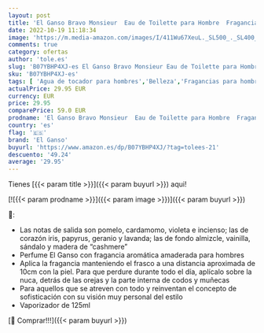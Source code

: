 ```yaml
---
layout: post
title: 'El Ganso Bravo Monsieur  Eau de Toilette para Hombre  Fragancia Aromática Amaderada  125 ml con Vaporizador'
date: 2022-10-19 11:18:34
image: 'https://m.media-amazon.com/images/I/411Wu67XeuL._SL500_._SL400_.jpg'
comments: true
category: ofertas
author: 'tole.es'
slug: 'B07YBHP4XJ-es El Ganso Bravo Monsieur Eau de Toilette para Hombre...'
sku: 'B07YBHP4XJ-es'
tags: [ 'Agua de tocador para hombres','Belleza','Fragancias para hombres','Perfumes y fragancias','de','eau','el ganso','toilette','🇪🇸', ]
actualPrice: 29.95 EUR
currency: EUR
price: 29.95
comparePrice: 59.0 EUR
prodname: 'El Ganso Bravo Monsieur  Eau de Toilette para Hombre  Fragancia Aromática Amaderada  125 ml con Vaporizador'
country: 'es'
flag: '🇪🇸'
brand: 'El Ganso'
buyurl: 'https://www.amazon.es/dp/B07YBHP4XJ/?tag=tolees-21'
descuento: '49.24'
average: '29.95'
---
```


Tienes [{{< param title >}}]({{< param buyurl >}}) aqui!

[![{{< param prodname >}}]({{< param image >}})]({{< param buyurl >}})

🔎:

- Las notas de salida son pomelo, cardamomo, violeta e incienso; las de corazón iris, papyrus, geranio y lavanda; las de fondo almizcle, vainilla, sándalo y madera de “cashmere”
- Perfume El Ganso con fragancia aromática amaderada para hombres
- Aplica la fragancia manteniendo el frasco a una distancia aproximada de 10cm con la piel. Para que perdure durante todo el día, aplícalo sobre la nuca, detrás de las orejas y la parte interna de codos y muñecas
- Para aquellos que se atreven con todo y reinventan el concepto de sofisticación con su visión muy personal del estilo
- Vaporizador de 125ml

[🛒 Comprar!!!]({{< param buyurl >}})
